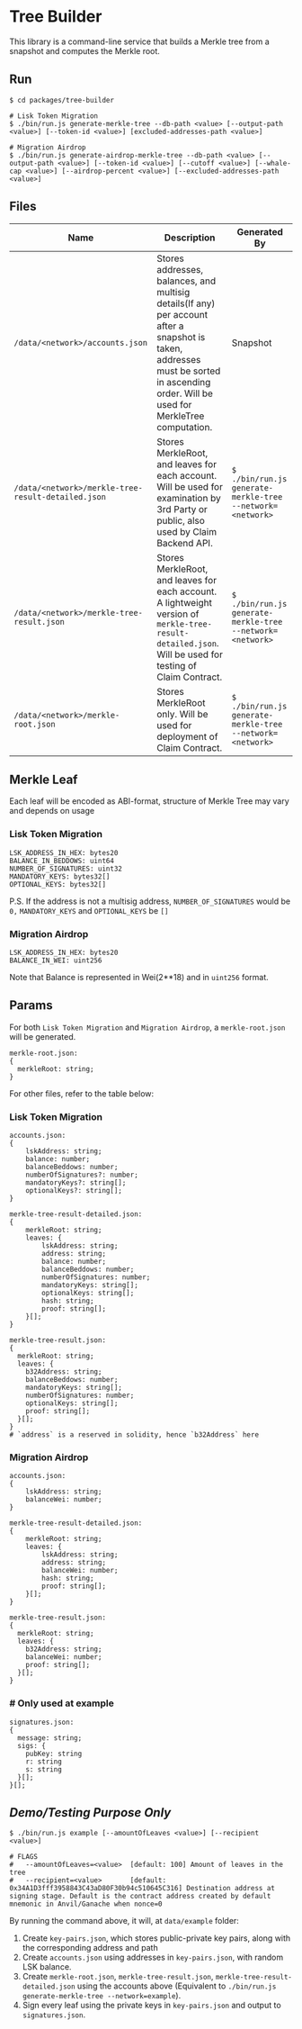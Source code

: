 # Tree Builder

This library is a command-line service that builds a Merkle tree from a snapshot and computes the Merkle root.

## Run

```
$ cd packages/tree-builder

# Lisk Token Migration
$ ./bin/run.js generate-merkle-tree --db-path <value> [--output-path <value>] [--token-id <value>] [excluded-addresses-path <value>]

# Migration Airdrop
$ ./bin/run.js generate-airdrop-merkle-tree --db-path <value> [--output-path <value>] [--token-id <value>] [--cutoff <value>] [--whale-cap <value>] [--airdrop-percent <value>] [--excluded-addresses-path <value>]
```

## Files

| Name                                               | Description                                                                                                                                                                           | Generated By                                              |
| -------------------------------------------------- | ------------------------------------------------------------------------------------------------------------------------------------------------------------------------------------- | --------------------------------------------------------- |
| `/data/<network>/accounts.json`                    | Stores addresses, balances, and multisig details(If any) per account after a snapshot is taken, addresses must be sorted in ascending order. Will be used for MerkleTree computation. | Snapshot                                                  |
| `/data/<network>/merkle-tree-result-detailed.json` | Stores MerkleRoot, and leaves for each account. Will be used for examination by 3rd Party or public, also used by Claim Backend API.                                                  | `$ ./bin/run.js generate-merkle-tree --network=<network>` |
| `/data/<network>/merkle-tree-result.json`          | Stores MerkleRoot, and leaves for each account. A lightweight version of `merkle-tree-result-detailed.json`. Will be used for testing of Claim Contract.                              | `$ ./bin/run.js generate-merkle-tree --network=<network>` |
| `/data/<network>/merkle-root.json`                 | Stores MerkleRoot only. Will be used for deployment of Claim Contract.                                                                                                                | `$ ./bin/run.js generate-merkle-tree --network=<network>` |

## Merkle Leaf

Each leaf will be encoded as ABI-format, structure of Merkle Tree may vary and depends on usage

### Lisk Token Migration

```
LSK_ADDRESS_IN_HEX: bytes20
BALANCE_IN_BEDDOWS: uint64
NUMBER_OF_SIGNATURES: uint32
MANDATORY_KEYS: bytes32[]
OPTIONAL_KEYS: bytes32[]
```

P.S. If the address is not a multisig address, `NUMBER_OF_SIGNATURES` would be `0,` `MANDATORY_KEYS` and `OPTIONAL_KEYS` be `[]`

### Migration Airdrop

```
LSK_ADDRESS_IN_HEX: bytes20
BALANCE_IN_WEI: uint256
```

Note that Balance is represented in Wei(2\*\*18) and in `uint256` format.

## Params

For both `Lisk Token Migration` and `Migration Airdrop`, a `merkle-root.json` will be generated.

```
merkle-root.json:
{
  merkleRoot: string;
}
```

For other files, refer to the table below:

### Lisk Token Migration

```
accounts.json:
{
    lskAddress: string;
    balance: number;
    balanceBeddows: number;
    numberOfSignatures?: number;
    mandatoryKeys?: string[];
    optionalKeys?: string[];
}

merkle-tree-result-detailed.json:
{
    merkleRoot: string;
    leaves: {
        lskAddress: string;
        address: string;
        balance: number;
        balanceBeddows: number;
        numberOfSignatures: number;
        mandatoryKeys: string[];
        optionalKeys: string[];
        hash: string;
        proof: string[];
    }[];
}

merkle-tree-result.json:
{
  merkleRoot: string;
  leaves: {
    b32Address: string;
    balanceBeddows: number;
    mandatoryKeys: string[];
    numberOfSignatures: number;
    optionalKeys: string[];
    proof: string[];
  }[];
}
# `address` is a reserved in solidity, hence `b32Address` here
```

### Migration Airdrop

```
accounts.json:
{
    lskAddress: string;
    balanceWei: number;
}

merkle-tree-result-detailed.json:
{
    merkleRoot: string;
    leaves: {
        lskAddress: string;
        address: string;
        balanceWei: number;
        hash: string;
        proof: string[];
    }[];
}

merkle-tree-result.json:
{
  merkleRoot: string;
  leaves: {
    b32Address: string;
    balanceWei: number;
    proof: string[];
  }[];
}
```

### # Only used at example

```
signatures.json:
{
  message: string;
  sigs: {
    pubKey: string
    r: string
    s: string
  }[];
}[];
```

## _Demo/Testing Purpose Only_

```
$ ./bin/run.js example [--amountOfLeaves <value>] [--recipient <value>]

# FLAGS
#   --amountOfLeaves=<value>  [default: 100] Amount of leaves in the tree
#   --recipient=<value>       [default: 0x34A1D3fff3958843C43aD80F30b94c510645C316] Destination address at signing stage. Default is the contract address created by default mnemonic in Anvil/Ganache when nonce=0
```

By running the command above, it will, at `data/example` folder:

1. Create `key-pairs.json`, which stores public-private key pairs, along with the corresponding address and path
2. Create `accounts.json` using addresses in `key-pairs.json`, with random LSK balance.
3. Create `merkle-root.json`, `merkle-tree-result.json`, `merkle-tree-result-detailed.json` using the accounts above (Equivalent to `./bin/run.js generate-merkle-tree --network=example`).
4. Sign every leaf using the private keys in `key-pairs.json` and output to `signatures.json`.
